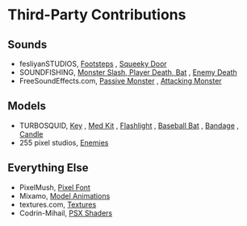 # Third-Party Contributions
## Sounds
 - fesliyanSTUDIOS, [Footsteps](https://www.fesliyanstudios.com/royalty-free-sound-effects-download/footsteps-31)
, [Squeeky Door](https://www.fesliyanstudios.com/royalty-free-sound-effects-download/door-squeaking-50)
 - SOUNDFISHING, [Monster Slash, Player Death, Bat](https://www.soundfishing.eu/sound-effect/fight)
, [Enemy Death](https://www.soundfishing.eu/sound-effect/wild-animal)
 - FreeSoundEffects.com, [Passive Monster](https://www.freesoundeffects.com/free-sounds/monster-sounds-10093/)
, [Attacking Monster](https://www.freesoundeffects.com/free-sounds/monster-sounds-10093/)
## Models
 - TURBOSQUID, [Key](https://www.turbosquid.com/3d-models/old-key-3ds-free/1099143)
, [Med Kit](https://www.turbosquid.com/3d-models/military-aid-kit-model-1284968) 
, [Flashlight](https://www.turbosquid.com/3d-models/3d-flashlight-topex-1165829)
, [Baseball Bat](https://www.turbosquid.com/3d-models/bat-ball-3d-model-1482565)
, [Bandage](https://www.turbosquid.com/3d-models/3d-items-bandage-battery-1532240)
, [Candle](https://www.turbosquid.com/3d-models/3d-candle-1430052#)
 - 255 pixel studios, [Enemies](https://assetstore.unity.com/packages/3d/characters/creatures/polygon-zombie-pack-81953)
## Everything Else
 - PixelMush, [Pixel Font](https://assetstore.unity.com/packages/2d/fonts/pixel-font-tripfive-64734)
 - Mixamo, [Model Animations](https://www.mixamo.com/)
 - textures.com, [Textures](https://www.textures.com/library)
 - Codrin-Mihail, [PSX Shaders](https://github.com/Kodrin/URP-PSX)
